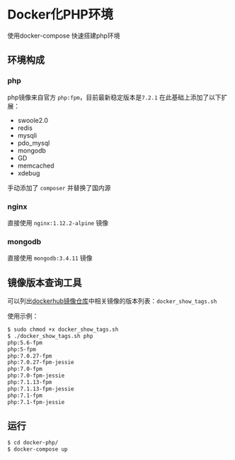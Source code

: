 #  Docker化PHP环境

使用docker-compose 快速搭建php环境

## 环境构成

### php

php镜像来自官方 `php:fpm`，目前最新稳定版本是`7.2.1`
在此基础上添加了以下扩展：

- swoole2.0
- redis
- mysqli
- pdo_mysql
- mongodb
- GD
- memcached
- xdebug

手动添加了 `composer` 并替换了国内源

### nginx

直接使用 `nginx:1.12.2-alpine` 镜像

### mongodb

直接使用 `mongodb:3.4.11` 镜像

## 镜像版本查询工具

可以列出[dockerhub镜像仓库](https://hub.docker.com)中相关镜像的版本列表：`docker_show_tags.sh`

使用示例：
```sh
$ sudo chmod +x docker_show_tags.sh
$ ./docker_show_tags.sh php
php:5.6-fpm
php:5-fpm
php:7.0.27-fpm
php:7.0.27-fpm-jessie
php:7.0-fpm
php:7.0-fpm-jessie
php:7.1.13-fpm
php:7.1.13-fpm-jessie
php:7.1-fpm
php:7.1-fpm-jessie
```


## 运行

```sh
$ cd docker-php/
$ docker-compose up
```
